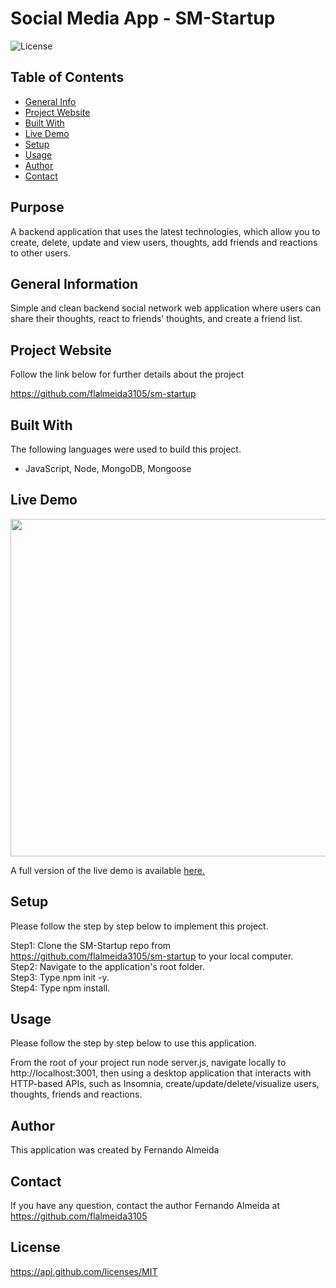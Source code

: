 # Social Media App - SM-Startup 

![License](https://img.shields.io/badge/License-MIT-orange.svg?style=plastic&logo=appveyor)

## Table of Contents
* [General Info](#general-information)
* [Project Website](#project-website)
* [Built With](#Built-With)
* [Live Demo](#live-demo)
* [Setup](#setup)
* [Usage](#usage)
* [Author](#author)
* [Contact](#Contact)

## Purpose
A backend application that uses the latest technologies, which allow you to create, delete, update and view users, thoughts, add friends and reactions to other users. 

## General Information
Simple and clean backend social network web application where users can share their thoughts, react to friends’ thoughts, and create a friend list. 

## Project Website
Follow the link below for further details about the project 

https://github.com/flalmeida3105/sm-startup

## Built With
The following languages were used to build this project. 

*  JavaScript, Node, MongoDB, Mongoose

## Live Demo
 <img src="./assets/images/mydemo.gif" width="960" height="540"> 


A full version of the live demo is available [here.](https://drive.google.com/drive/folders/1jrroJ5lwI1cAC3FsYz1tPOHDTmlTQJlp?usp=sharing)


## Setup
Please follow the step by step below to implement this project. 

Step1: Clone the SM-Startup repo from https://github.com/flalmeida3105/sm-startup to your local computer. <br> Step2: Navigate to the application's root folder. <br> Step3: Type npm init -y. <br> Step4: Type npm install. <br>  

## Usage
Please follow the step by step below to use this application. 

From the root of your project run node server.js, navigate locally to http://localhost:3001, then using a desktop application that interacts with HTTP-based APIs, such as Insomnia, create/update/delete/visualize users, thoughts, friends and reactions. 

## Author
This application was created by Fernando Almeida

## Contact
If you have any question, contact the author Fernando Almeida at https://github.com/flalmeida3105

## License
 https://api.github.com/licenses/MIT
